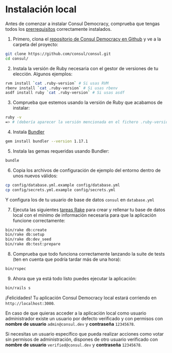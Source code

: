 # Instalación local

Antes de comenzar a instalar Consul Democracy, comprueba que tengas todos los [prerrequisitos](prerequisites.md) correctamente instalados.

1. Primero, clona el [repositorio de Consul Democracy en Github](https://github.com/consul/consul/) y ve a la carpeta del proyecto:

```bash
git clone https://github.com/consul/consul.git
cd consul/
```

2. Instala la versión de Ruby necesaria con el gestor de versiones de tu elección. Algunos ejemplos:

```bash
rvm install `cat .ruby-version` # Si usas RVM
rbenv install `cat .ruby-version` # Si usas rbenv
asdf install ruby `cat .ruby-version` # Si usas asdf
```

3. Comprueba que estemos usando la versión de Ruby que acabamos de instalar:

```bash
ruby -v
=> # (debería aparecer la versión mencionada en el fichero .ruby-version)
```

4. Instala [Bundler](http://bundler.io/)

```bash
gem install bundler --version 1.17.1
```

5. Instala las gemas requeridas usando Bundler:

```bash
bundle
```

6. Copia los archivos de configuración de ejemplo del entorno dentro de unos nuevos válidos:

```bash
cp config/database.yml.example config/database.yml
cp config/secrets.yml.example config/secrets.yml
```

Y configura los de tu usuario de base de datos `consul` en `database.yml`

7. Ejecuta las siguientes [tareas Rake](https://github.com/ruby/rake) para crear y rellenar tu base de datos local con el mínimo de información necesaria para que la aplicación funcione correctamente:

```bash
bin/rake db:create
bin/rake db:setup
bin/rake db:dev_seed
bin/rake db:test:prepare
```

8. Comprueba que todo funciona correctamente lanzando la suite de tests (ten en cuenta que podría tardar más de una hora):

```bash
bin/rspec
```

9. Ahora que ya está todo listo puedes ejecutar la aplicación:

```bash
bin/rails s
```

¡Felicidades! Tu aplicación Consul Democracy local estará corriendo en `http://localhost:3000`.

En caso de que quieras acceder a la aplicación local como usuario administrador existe un usuario por defecto verificado y con permisos con **nombre de usuario** `admin@consul.dev` y **contraseña** `12345678`.

Si necesitas un usuario específico que pueda realizar acciones como votar sin permisos de administración, dispones de otro usuario verificado con **nombre de usuario** `verified@consul.dev` y **contraseña** `12345678`.
